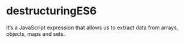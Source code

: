 # destructuringES6
It’s a JavaScript expression that allows us to extract data from arrays, objects, maps and sets.
